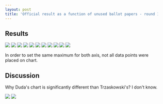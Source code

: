 ```yaml
---
layout: post
title: 'Official result as a function of unused ballot papers - round 1'
---
```


## Results

![](/assets/img/karty_niewykorzystane/wynik_biedron_as_function_karty_niewykorzystane.png)
![](/assets/img/karty_niewykorzystane/wynik_bosak_as_function_karty_niewykorzystane.png)
![](/assets/img/karty_niewykorzystane/wynik_duda_as_function_karty_niewykorzystane.png)
![](/assets/img/karty_niewykorzystane/wynik_holownia_as_function_karty_niewykorzystane.png)
![](/assets/img/karty_niewykorzystane/wynik_jakubiak_as_function_karty_niewykorzystane.png)
![](/assets/img/karty_niewykorzystane/wynik_kosiniak_as_function_karty_niewykorzystane.png)
![](/assets/img/karty_niewykorzystane/wynik_piotrowski_as_function_karty_niewykorzystane.png)
![](/assets/img/karty_niewykorzystane/wynik_tanajno_as_function_karty_niewykorzystane.png)
![](/assets/img/karty_niewykorzystane/wynik_trzaskowski_as_function_karty_niewykorzystane.png)
![](/assets/img/karty_niewykorzystane/wynik_witkowski_as_function_karty_niewykorzystane.png)
![](/assets/img/karty_niewykorzystane/wynik_zoltek_as_function_karty_niewykorzystane.png)

In order to set the same maximum for both axis, not all data points were placed on chart.

## Discussion
Why Duda's chart is significantly different than Trzaskowski's? I don't know.

![](/assets/img/karty_niewykorzystane/wynik_duda_as_function_karty_niewykorzystane.png)
![](/assets/img/karty_niewykorzystane/wynik_trzaskowski_as_function_karty_niewykorzystane.png)
